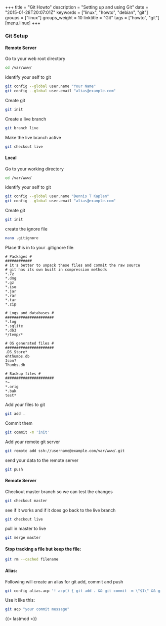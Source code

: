 +++
title = "Git Howto"
description = "Setting up and using Git"
date = "2015-01-28T20:07:01Z"
keywords = ["linux", "howto", "debian", "git"]
groups = ["linux"]
groups_weight = 10
linktitle = "Git"
tags = ["howto", "git"]
[menu.linux]
+++

### Git Setup
#### Remote Server

Go to your web root directory
```bash
cd /var/www/
```

identify your self to git
```bash
git config --global user.name "Your Name"
git config --global user.email "alias@example.com"
```

Create git
```bash
git init
```

Create a live branch
```bash
git branch live
```

Make the live branch active
```bash
git checkout live
```

#### Local

Go to your working directory
```bash
cd /var/www/
```

identify your self to git
```bash
git config --global user.name "Dennis T Kaplan"
git config --global user.email "alias@example.com"
```

Create git
```bash
git init
```

create the ignore file
```bash
nano .gitignore
```
Place this in to your .gitignore file:

	# Packages #
	############
	# it's better to unpack these files and commit the raw source
	# git has its own built in compression methods
	*.7z
	*.dmg
	*.gz
	*.iso
	*.jar
	*.rar
	*.tar
	*.zip

	# Logs and databases #
	######################
	*.log
	*.sqlite
	*.db3
	*/temp/*

	# OS generated files #
	######################
	.DS_Store*
	ehthumbs.db
	Icon?
	Thumbs.db

	# Backup files #
	######################
	*~
	*.orig
	*.bak
	test*

Add your files to git
```bash
git add .
```

Commit them
```bash
git commit -m 'init'
```

Add your remote git server
```bash
git remote add ssh://username@example.com/var/www/.git
```

send your data to the remote server
```bash
git push
```
#### Remote Server

Checkout master branch so we can test the changes
```bash
git checkout master
```

see if it works and if it does go back to the live branch
```bash
git checkout live
```

pull in master to live
```bash
git merge master
```

#### Stop tracking a file but keep the file:
```bash
git rm --cached filename
```

#### Alias:  
Following will create an alias for git add, commit and push
```bash
git config alias.acp '! acp() { git add . && git commit -m \"$1\" && git push ; } ; acp'  
```

Use it like this:
```bash
git acp "your commit message"
```
{{< lastmod >}}